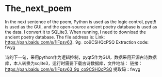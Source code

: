 # The_next_poem
In the next sentence of the poem, Python is used as the logic control, pyqt5 is used as the GUI, and the open-source ancient poetry database is used as the data. I convert it to SQLite3. When running, I need to download the ancient poetry database. The file address is:
Link: https://pan.baidu.com/s/1iFpsv63_ 9g_ co9CSHQcPSQ
Extraction code: fwyg

诗的下一句，采用python作为逻辑控制，pyqt5作为GUI，数据采用开源古诗数据库，本人转换为sqlite3，运行时需要下载古诗数据库，文件地址：
链接：https://pan.baidu.com/s/1iFpsv63_9g_co9CSHQcPSQ 
提取码：fwyg
